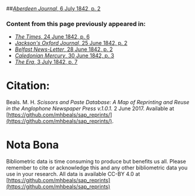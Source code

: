 ##[*Aberdeen Journal*, 6 July 1842, p. 2](https://mhbeals.github.io/sap_html/Aberdeen-Journal/Aberdeen-Journal-6-July-1842-p-2)

### Content from this page previously appeared in:
+ [*The Times*, 24 June 1842, p. 6](https://mhbeals.github.io/sap_html/The-Times/The-Times-24-June-1842-p-6)
+ [*Jackson's Oxford Journal*, 25 June 1842, p. 2](https://mhbeals.github.io/sap_html/Jackson's-Oxford-Journal/Jackson's-Oxford-Journal-25-June-1842-p-2)
+ [*Belfast News-Letter*, 28 June 1842, p. 2](https://mhbeals.github.io/sap_html/Belfast-News-Letter/Belfast-News-Letter-28-June-1842-p-2)
+ [*Caledonian Mercury*, 30 June 1842, p. 3](https://mhbeals.github.io/sap_html/Caledonian-Mercury/Caledonian-Mercury-30-June-1842-p-3)
+ [*The Era*, 3 July 1842, p. 7](https://mhbeals.github.io/sap_html/The-Era/The-Era-3-July-1842-p-7)
                    
# Citation: 

Beals. M. H. *Scissors and Paste Database: A Map of Reprinting and Reuse in the Anglophone Newspaper Press v.1.0.1.* 2 June 2017. Available at [https://github.com/mhbeals/sap_reprints/](https://github.com/mhbeals/sap_reprints/). 
                    
# Nota Bona

Bibliometric data is time consuming to produce but benefits us all. Please remember to cite or acknowledge this and any other bibliometric data you use in your research. All data is available CC-BY 4.0 at [https://github.com/mhbeals/sap_reprints](https://github.com/mhbeals/sap_reprints)